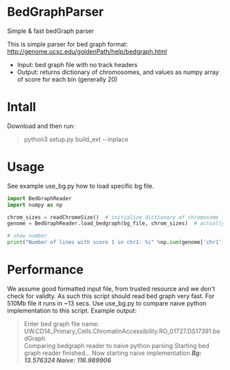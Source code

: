 BedGraphParser
==============

Simple &amp; fast bedGraph parser

This is simple parser for bed graph format: http://genome.ucsc.edu/goldenPath/help/bedgraph.html

* Input: bed graph file with no track headers
* Output: returns dictionary of chromosomes, and values as numpy array of score for each bin (generally 20)

# Intall 
Download and then run:
> python3 setup.py build_ext --inplace

# Usage
See example use_bg.py how to load specific bg file.
```python
import BedGraphReader 
import numpy as np

chrom_sizes = readChromeSize()  # initialize dictionary of chromosome to chromosome size
genome = BedGraphReader.load_bedgraph(bg_file, chrom_sizes)  # actually read bed graph file

# show number
print("Number of lines with score 1 in chr1: %i" %np.sum(genome['chr1']==1))
```

# Performance
We assume good formatted input file, from trusted resource and we don't check for validty. As such this script should read bed graph very fast.
For 510Mb file it runs in ~13 secs.
Use use_bg.py to compare naive python implementation to this script. 
Example output:

>Enter bed graph file name: UW.CD14_Primary_Cells.ChromatinAccessibility.RO_01727.DS17391.bedGraph         
>Comparing bedgraph reader to naive python parsing
>Starting bed graph reader
>finished... Now starting naive implementation
>***Bg: 13.576324	 Naive: 116.989906***



